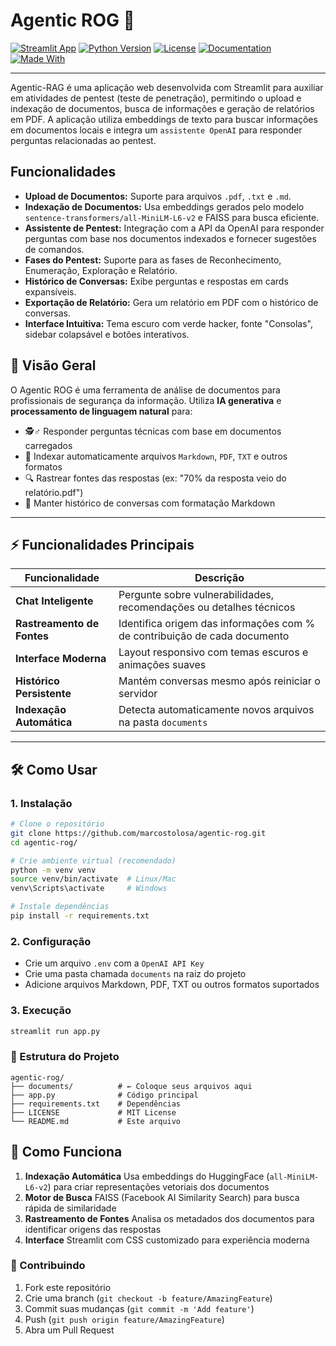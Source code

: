# Agentic ROG 🚀

[![Streamlit App](https://img.shields.io/badge/Streamlit-1.32.0-brightgreen)](https://streamlit.io/) [![Python Version](https://img.shields.io/badge/Python-3.8%2B-blue)](https://www.python.org/) [![License](https://img.shields.io/badge/License-MIT-red)](LICENSE)
[![Documentation](https://img.shields.io/badge/Documentation-Yes-green)](#como-usar) [![Made With](https://img.shields.io/badge/Made%20with-❤-e03997)](https://github.com/)

---

Agentic-RAG é uma aplicação web desenvolvida com Streamlit para auxiliar em atividades de pentest (teste de penetração), permitindo o upload e indexação de documentos, busca de informações e geração de relatórios em PDF. A aplicação utiliza embeddings de texto para buscar informações em documentos locais e integra um `assistente OpenAI` para responder perguntas relacionadas ao pentest.

## Funcionalidades

- **Upload de Documentos:** Suporte para arquivos `.pdf`, `.txt` e `.md`.
- **Indexação de Documentos:** Usa embeddings gerados pelo modelo `sentence-transformers/all-MiniLM-L6-v2` e FAISS para busca eficiente.
- **Assistente de Pentest:** Integração com a API da OpenAI para responder perguntas com base nos documentos indexados e fornecer sugestões de comandos.
- **Fases do Pentest:** Suporte para as fases de Reconhecimento, Enumeração, Exploração e Relatório.
- **Histórico de Conversas:** Exibe perguntas e respostas em cards expansíveis.
- **Exportação de Relatório:** Gera um relatório em PDF com o histórico de conversas.
- **Interface Intuitiva:** Tema escuro com verde hacker, fonte "Consolas", sidebar colapsável e botões interativos.

## 📖 Visão Geral
O Agentic ROG é uma ferramenta de análise de documentos para profissionais de segurança da informação. Utiliza **IA generativa** e **processamento de linguagem natural** para:

- 🕵️♂️ Responder perguntas técnicas com base em documentos carregados
- 📄 Indexar automaticamente arquivos `Markdown`, `PDF`, `TXT` e outros formatos
- 🔍 Rastrear fontes das respostas (ex: "70% da resposta veio do relatório.pdf")
- 💬 Manter histórico de conversas com formatação Markdown

---

## ⚡ Funcionalidades Principais

| Funcionalidade          | Descrição                                                                 |
|-------------------------|---------------------------------------------------------------------------|
| **Chat Inteligente**     | Pergunte sobre vulnerabilidades, recomendações ou detalhes técnicos      |
| **Rastreamento de Fontes** | Identifica origem das informações com % de contribuição de cada documento |
| **Interface Moderna**    | Layout responsivo com temas escuros e animações suaves                    |
| **Histórico Persistente** | Mantém conversas mesmo após reiniciar o servidor                         |
| **Indexação Automática** | Detecta automaticamente novos arquivos na pasta `documents`              |

---

## 🛠 Como Usar

### 1. Instalação
```bash
# Clone o repositório
git clone https://github.com/marcostolosa/agentic-rog.git
cd agentic-rog/

# Crie ambiente virtual (recomendado)
python -m venv venv
source venv/bin/activate  # Linux/Mac
venv\Scripts\activate     # Windows

# Instale dependências
pip install -r requirements.txt
```

### 2. Configuração
- Crie um arquivo `.env` com a `OpenAI API Key`
- Crie uma pasta chamada `documents` na raiz do projeto
- Adicione arquivos Markdown, PDF, TXT ou outros formatos suportados

### 3. Execução
```bash
streamlit run app.py
```

### 📂 Estrutura do Projeto

```
agentic-rog/
├── documents/          # ← Coloque seus arquivos aqui
├── app.py              # Código principal
├── requirements.txt    # Dependências
├── LICENSE             # MIT License
└── README.md           # Este arquivo
```

## 🤖 Como Funciona
1. **Indexação Automática**
Usa embeddings do HuggingFace (`all-MiniLM-L6-v2`) para criar representações vetoriais dos documentos
2. **Motor de Busca**
FAISS (Facebook AI Similarity Search) para busca rápida de similaridade
3. **Rastreamento de Fontes**
Analisa os metadados dos documentos para identificar origens das respostas
4. **Interface**
Streamlit com CSS customizado para experiência moderna


### 🤝 Contribuindo
1. Fork este repositório
2. Crie uma branch (`git checkout -b feature/AmazingFeature`)
3. Commit suas mudanças (`git commit -m 'Add feature'`)
4. Push (`git push origin feature/AmazingFeature`)
5. Abra um Pull Request